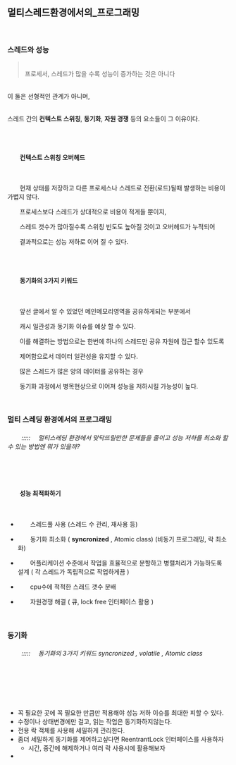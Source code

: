 ## 멀티스레드환경에서의_프로그래밍

<br>

### 스레드와 성능 


> <br>
> 프로세서, 스레드가 많을 수록 성능이 증가하는 것은 아니다 

<br>
이 둘은 선형적인 관계가 아니며,<br><br>

스레드 간의 **컨텍스트 스위칭**, **동기화**, **자원 경쟁** 등의 요소들이 그 이유이다.

<br><br>

####  　　컨텍스트 스위칭 오버헤드  
<br>

　　현재 상태를 저장하고 다른 프로세스나 스레드로 전환(로드)될때 발생하는 비용이 가볍지 않다.

　　프로세스보다 스레드가 상대적으로 비용이 적게들 뿐이지, 

　　스레드 갯수가 많아질수록 스위칭 빈도도 높아질 것이고 오버헤드가 누적되어

　　결과적으로는 성능 저하로 이어 질 수 있다.

<br><br>

####  　　동기화의 3가지 키워드
<br>

　　앞선 글에서 알 수 있었던 메인메모리영역을 공유하게되는 부분에서

　　캐시 일관성과 동기화 이슈를 예상 할 수 있다.

　　이를 해결하는 방법으로는 한번에 하나의 스레드만 공유 자원에 접근 할수 있도록

　　제어함으로서 데이터 일관성을 유지할 수 있다.

　　많은 스레드가 많은 양의 데이터를 공유하는 경우

　　동기화 과정에서 병목현상으로 이어져 성능을 저하시킬 가능성이 높다.

<br>

###  멀티 스레딩 환경에서의 프로그래밍


###### 　　 :::::　 멀티스레딩 환경에서 맞닥뜨릴만한 문제들을 줄이고 성능 저하를 최소화 할수 있는 방법엔 뭐가 있을까?

<br><br>

####  　　성능 최적화하기

<br>

- 　　스레드풀 사용  (스레드 수 관리, 재사용 등)
   
- 　　동기화 최소화  ( **syncronized** , Atomic class) (비동기 프로그래밍, 락 최소화)
    
- 　　어플리케이션 수준에서 작업을 효율적으로 분할하고 병렬처리가 가능하도록 설계 ( 각 스레드가 독립적으로 작업하게끔 )
  
- 　　cpu수에 적적한 스래드 갯수 분배
  
- 　　자원경쟁 해결 ( 큐, lock free 인터페이스 활용 )

<br>

###  동기화


###### 　　 :::::　 동기화의 3가지 키워드 syncronized , volatile , Atomic class


  <br><br><br><br>

- 꼭 필요한 곳에 꼭 필요한 만큼만 적용해야 성능 저하 이슈를 최대한 피할 수 있다.
- 수정이나 상태변경에만 걸고, 읽는 작업은 동기화하지않는다.
- 전용 락 객체를 사용해 세밀하게 관리한다.
- 좀더 세밀하게 동기화를 제어하고싶다면 ReentrantLock 인터페이스를 사용하자
  - 시간, 중간에 해제하거나 여러 락 사용시에 활용해보자 
- 
